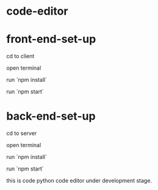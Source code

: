 # code-editor

 # front-end-set-up 
 <p>cd to client</p> 
 <p>open terminal</p> 
 <p>run `npm install`</p> 
 <p>run `npm start`</p> 
 
 # back-end-set-up 
 <p>cd to server</p> 
 <p>open terminal</p> 
 <p>run `npm install`</p> 
 <p>run `npm start`</p> 
 
 
 this is code python code editor under development stage.

